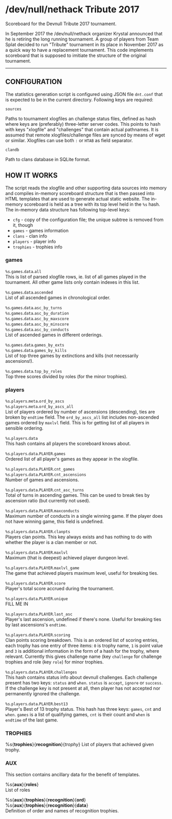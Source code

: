 # /dev/null/nethack Tribute 2017

Scoreboard for the Devnull Tribute 2017 tournament.

In September 2017 the /dev/null/nethack organizer Krystal
announced that he is retiring the long running tournament.  A group of
players from Team Splat decided to run "Tribute" tournament in its place
in November 2017 as a quick way to have a replacement tournament.  This
code implements scoreboard that is supposed to imitiate the structure of
the original tournament.

---

## CONFIGURATION

The statistics generation script is configured using JSON file `dnt.conf`
that is expected to be in the current directory.  Following keys are
required:

`sources`

Paths to tournament xlogfiles an challenge status files, defined as hash
where keys are (preferably) three-letter server codes. This points to hash
with keys "xlogfile" and "challenges" that contain actual pathnames.
It is assumed that remote xlogfiles/challenge files are synced by means of
wget or similar.  Xlogfiles can use both `:` or `HTAB` as field separator.

`clandb`

Path to clans database in SQLite format.


## HOW IT WORKS

The script reads the xlogfile and other supporting data sources into memory
and compiles in-memory scoreboard structure that is then passed into HTML
templates that are used to generate actual static website. The in-memory
scoreboard is held as a tree with its top level held in the `%s` hash. The
in-memory data structure has following top-level keys:

* `cfg` - copy of the configuration file; the unique subtree is removed from it, though
* `games` - games information
* `clans` - clan info
* `players` - player info
* `trophies` - trophies info

### games

`%s`.`games`.`data`.`all`  
This is list of parsed xlogfile rows, ie. list of all games played in the
tournament. All other game lists only contain indexes in this list.

`%s`.`games`.`data`.`ascended`  
List of all ascended games in chronological order.

`%s`.`games`.`data`.`asc_by_turns`  
`%s`.`games`.`data`.`asc_by_duration`  
`%s`.`games`.`data`.`asc_by_maxscore`    
`%s`.`games`.`data`.`asc_by_minscore`    
`%s`.`games`.`data`.`asc_by_conducts`  
List of ascended games in different orderings.

`%s`.`games`.`data`.`games_by_exts`  
`%s`.`games`.`data`.`games_by_kills`  
List of top three games by extinctions and kills (not necessarily ascensions!).

`%s`.`games`.`data`.`top_by_roles`    
Top three scores divided by roles (for the minor trophies).


### players

`%s`.`players`.`meta`.`ord_by_ascs`  
`%s`.`players`.`meta`.`ord_by_ascs_all`  
List of players ordered by number of ascensions (descending), ties are
broken by `endtime` field. The `ord_by_ascs_all` list includes non-ascended
games ordered by `maxlvl` field. This is for getting list of all players
in sensible ordering. 

`%s`.`players`.`data`  
This hash contains all players the scoreboard knows about.

`%s`.`players`.`data`.`PLAYER`.`games`  
Ordered list of all player's games as they appear in the xlogfile.

`%s`.`players`.`data`.`PLAYER`.`cnt_games`  
`%s`.`players`.`data`.`PLAYER`.`cnt_ascensions`  
Number of games and ascensions.

`%s`.`players`.`data`.`PLAYER`.`cnt_asc_turns`  
Total of turns in ascending games. This can be used to break ties by ascension
ratio (but currently not used).

`%s`.`players`.`data`.`PLAYER`.`maxconducts`  
Maximum number of conducts in a single winning game. If the player does not
have winning game, this field is undefined.

`%s`.`players`.`data`.`PLAYER`.`clanpts`  
Players clan points. This key always exists and has nothing to do with whether
the player is a clan member or not.

`%s`.`players`.`data`.`PLAYER`.`maxlvl`  
Maximum (that is deepest) achieved player dungeon level.

`%s`.`players`.`data`.`PLAYER`.`maxlvl_game`  
The game that achieved players maximum level, useful for breaking ties.

`%s`.`players`.`data`.`PLAYER`.`score`  
Player's total score accrued during the tournament.

`%s`.`players`.`data`.`PLAYER`.`unique`  
FILL ME IN

`%s`.`players`.`data`.`PLAYER`.`last_asc`  
Player's last ascension, undefined if there's none. Useful for breaking ties
by last ascensions's `endtime`.

`%s`.`players`.`data`.`PLAYER`.`scoring`  
Clan points scoring breakdown. This is an ordered list of scoring entries,
each trophy has one entry of three items: `0` is trophy name, `1` is point
value and `3` is additional information in the form of a hash for the trophy,
where relevant. Currently this gives challenge name (key `challenge` for
challenge trophies and role (key `role`) for minor trophies.

`%s`.`players`.`data`.`PLAYER`.`challenges`  
This hash contains status info about devnull challenges. Each challenge present
has two keys: `status` and `when`. `status` is `accept`, `ignore` or `success`.
If the challenge key is not present at all, then player has not accepted nor
permanently ignored the challenge.

`%s`.`players`.`data`.`PLAYER`.`best13`  
Player's Best of 13 trophy status. This hash has three keys: `games`, `cnt`
and `when`. `games` is a list of qualifying games, `cnt` is their count and
`when` is `endtime` of the last game.


### TROPHIES

%s{**trophies**}{**recognition**}{*trophy*}
List of players that achieved given trophy.

### AUX

This section contains ancillary data for the benefit of templates.

%s{**aux**}{**roles**}  
List of roles

%s{**aux**}{**trophies**}{**recognition**}{**ord**}  
%s{**aux**}{**trophies**}{**recognition**}{**data**}  
Definition of order and names of recognition trophies.
